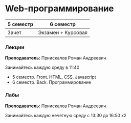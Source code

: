 # Web-программирование

|5 семестр|6 семестр|
|---|---|
|Зачет|Экзамен + Курсовая |

### Лекции

**Преподаватель:** Приискалов Роман Андреевич

Занимайтесь каждую среду в 11:40

* 5 семестр. Front. HTML, CSS, Javascript
* 6 семестр. Back. Программирование

### Лабы

**Преподаватель:** Приискалов Роман Андреевич

Занимайтесь каждую нечетную среду с 13:30 до 16:50 x2
